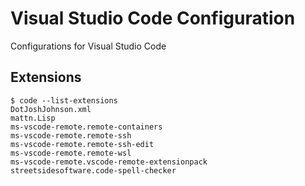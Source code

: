 # Visual Studio Code Configuration

Configurations for Visual Studio Code

## Extensions

```
$ code --list-extensions
DotJoshJohnson.xml
mattn.Lisp
ms-vscode-remote.remote-containers
ms-vscode-remote.remote-ssh
ms-vscode-remote.remote-ssh-edit
ms-vscode-remote.remote-wsl
ms-vscode-remote.vscode-remote-extensionpack
streetsidesoftware.code-spell-checker
```
